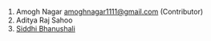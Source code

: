1. Amogh Nagar  amoghnagar1111@gmail.com  (Contributor) 
2. Aditya Raj Sahoo
3. [Siddhi Bhanushali](https://github.com/siddhi-244)  
